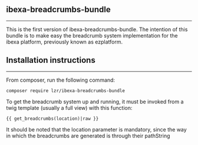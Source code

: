 
## ibexa-breadcrumbs-bundle
----
This is the first version of ibexa-breadcrumbs-bundle. The intention of this bundle is to make easy the breadcrumb system implementation for the ibexa platform, previously known as ezplatform.

## Installation instructions
----
From composer, run the following command:

    composer require lzr/ibexa-breadcrumbs-bundle

To get the breadcrumb system up and running, it must be invoked from a twig template (usually a full view) with this function:

```twig
{{ get_breadcrumbs(location)|raw }}
```
    

It should be noted that the location parameter is mandatory, since the way in which the breadcrumbs are generated is through their pathString